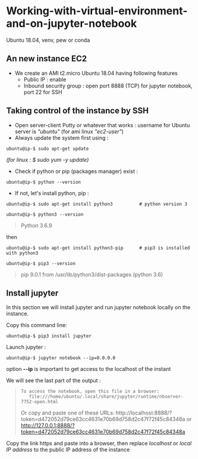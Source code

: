 # Working-with-virtual-environment-and-on-jupyter-notebook 

Ubuntu 18.04, venv, pew or conda


## An new instance EC2

- We create an AMI t2.micro Ubuntu 18.04 having following features
  - Public IP : enable
  - Inbound security group : open port 8888 (TCP) for jupyter notebook, port 22 for SSH

## Taking control of the instance by SSH

- Open server-client Putty or whatever that works : username for Ubuntu server is *"ubuntu"* (for ami linux *"ec2-user"*) 
- Always update the system first using :

```
ubuntu@ip-$ sudo apt-get update  
```
*(for linux : $ sudo yum -y update)*

- Check if python or pip (packages manager) exist :

```
ubuntu@ip-$ python --version 
```

- If not, let's install python, pip :

```
ubuntu@ip-$ sudo apt-get install python3          # python version 3
```
```
ubuntu@ip-$ python3 --version 
```
> Python 3.6.9

then 
```
ubuntu@ip-$ sudo apt-get install python3-pip      # pip3 is installed with python3
```
```
ubuntu@ip-$ pip3 --version 
```
> pip 9.0.1 from /usr/lib/python3/dist-packages (python 3.6)

## Install jupyter
In this section we will install jupyter and run jupyter notebook locally on the instance. 

Copy this command line:

```
ubuntu@ip-$ pip3 install jupyter
```

Launch jupyter : 

```
ubuntu@ip-$ jupyter notebook --ip=0.0.0.0
```
option **--ip** is important to get access to the localhost of the instant


We will see the last part of the output : 

>     To access the notebook, open this file in a browser:
>        file:///home/ubuntu/.local/share/jupyter/runtime/nbserver-7752-open.html
>    Or copy and paste one of these URLs:
>        http://localhost:8888/?token=d472052d79ce63cc4631e70b69d758d2c47f72f45c84348a
>     or http://127.0.0.1:8888/?token=d472052d79ce63cc4631e70b69d758d2c47f72f45c84348a

Copy the link https and paste into a browser, then replace *localhost* or *local IP address* to the public IP address of the instance



